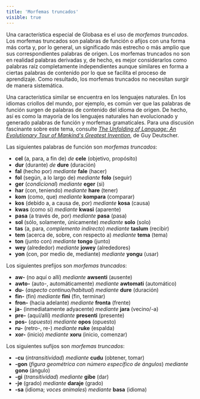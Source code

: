 ```yaml
---
title: 'Morfemas truncados'
visible: true
---
```


Una característica especial de Globasa es el uso de _morfemas truncados_. Los morfemas truncados son palabras de función o afijos con una forma más corta y, por lo general, un significado más estrecho o más amplio que sus correspondientes palabras de origen. Los morfemas truncados no son en realidad palabras derivadas y, de hecho, es mejor considerarlos como palabras raíz completamente independientes aunque similares en forma a ciertas palabras de contenido por lo que se facilita el proceso de aprendizaje. Como resultado, los morfemas truncados no necesitan surgir de manera sistemática.

Una característica similar se encuentra en los lenguajes naturales. En los idiomas criollos del mundo, por ejemplo, es común ver que las palabras de función surgen de palabras de contenido del idioma de origen. De hecho, así es como la mayoría de los lenguajes naturales han evolucionado y generado palabras de función y morfemas gramaticales. Para una discusión fascinante sobre este tema, consulte [_The Unfolding of Language: An Evolutionary Tour of Mankind's Greatest Invention_](https://www.amazon.com/Unfolding-Language-Evolutionary-Mankinds-Invention/dp/0805080120/ref=sr_1_1?keywords=unfolding+of+language&qid=1565409086&s=gateway&sr=8-1), de Guy Deutscher.

Las siguientes palabras de función son _morfemas truncados_:

* **cel** (a, para, a fin de) _de_ **cele** (objetivo, propósito)
* **dur** (durante) _de_ **dure** (duración)
* **fal** (hecho por) _mediante_ **fale** (hacer)
* **fol** (según, a lo largo de) _mediante_ **folo** (seguir)
* **ger** (_condicional_) _mediante_ **eger** (si)
* **har** (con, teniendo) _mediante_ **hare** (tener)
* **kom** (como, que) _mediante_ **kompara** (comparar)
* **kos** (debido a, a causa de, por) _mediante_ **kosa** (causa)
* **kwas** (como si) _mediante_ **kwasi** (aparente)
* **pasa** (a través de, por) _mediante_ **pasa** (pasa)
* **sol** (sólo, solamente, únicamente) _mediante_ **solo** (solo)
* **tas** (a, para, _complemento indirecto_) _mediante_ **taslum** (recibir)
* **tem** (acerca de, sobre, con respecto a) _mediante_ **tema** (tema)
* **ton** (junto con) _mediante_ **tongo** (junto)
* **wey** (alrededor) _mediante_ **jowey** (alrededores)
* **yon** (con, por medio de, mediante) _mediante_ **yongu** (usar)

Los siguientes prefijos son _morfemas truncados_:

* **aw-** (no aquí o allí) _mediante_ **awsenti** (ausente)
* **awto-** (auto-, automáticamente) _mediante_ **awtomati** (automático)
* **du-** (_aspecto continuo/habitual_) _mediante_ **dure** (duración)
* **fin-** (fin) _mediante_ **fini** (fin, terminar)
* **fron-** (hacia adelante) _mediante_ **fronta** (frente)
* **ja-** (inmediatamente adyacente) _mediante_ **jara** (vecino/-a)
* **pre-** (aquí/allí) _mediante_ **presenti** (presente)
* **pos-** (_opuesto_) _mediante_ **opos** (opuesto)
* **ru-** (retro-, re-) _mediante_ **ruke** (espalda)
* **xor-** (inicio) _mediante_ **xoru** (inicio, comenzar)

Los siguientes sufijos son _morfemas truncados_:

* **-cu** (_intransitividad_) _mediante_ **cudu** (obtener, tomar)
* **-gon** (_figura geométrica con número específico de ángulos_) _mediante_ **gono** (ángulo)
* **-gi** (_transitividad_) _mediante_ **gibe** (dar)
* **-je** (grado) _mediante_ **daraje** (grado)
* **-sa** (idioma; _voces animales_) _mediante_ **basa** (idioma)